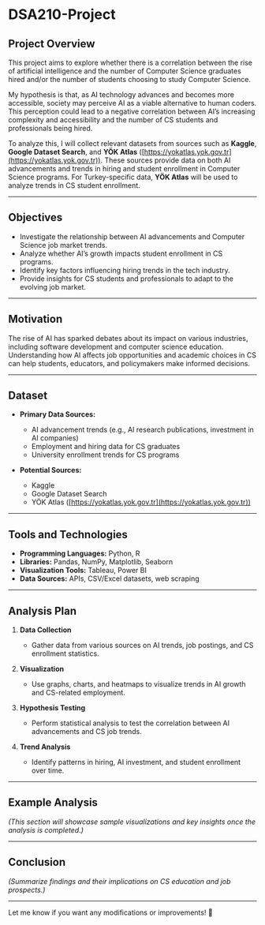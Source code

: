 # DSA210-Project

## Project Overview

This project aims to explore whether there is a correlation between the rise of artificial intelligence and the number of Computer Science graduates hired and/or the number of students choosing to study Computer Science.  

My hypothesis is that, as AI technology advances and becomes more accessible, society may perceive AI as a viable alternative to human coders. This perception could lead to a negative correlation between AI’s increasing complexity and accessibility and the number of CS students and professionals being hired.  

To analyze this, I will collect relevant datasets from sources such as **Kaggle**, **Google Dataset Search**, and **YÖK Atlas** ([https://yokatlas.yok.gov.tr](https://yokatlas.yok.gov.tr)). These sources provide data on both AI advancements and trends in hiring and student enrollment in Computer Science programs. For Turkey-specific data, **YÖK Atlas** will be used to analyze trends in CS student enrollment.  

---

## Objectives

- Investigate the relationship between AI advancements and Computer Science job market trends.  
- Analyze whether AI’s growth impacts student enrollment in CS programs.  
- Identify key factors influencing hiring trends in the tech industry.  
- Provide insights for CS students and professionals to adapt to the evolving job market.  

---

## Motivation  

The rise of AI has sparked debates about its impact on various industries, including software development and computer science education. Understanding how AI affects job opportunities and academic choices in CS can help students, educators, and policymakers make informed decisions.  

---

## Dataset  

- **Primary Data Sources:**  
  - AI advancement trends (e.g., AI research publications, investment in AI companies)  
  - Employment and hiring data for CS graduates  
  - University enrollment trends for CS programs  

- **Potential Sources:**  
  - Kaggle  
  - Google Dataset Search  
  - YÖK Atlas ([https://yokatlas.yok.gov.tr](https://yokatlas.yok.gov.tr))  

---

## Tools and Technologies  

- **Programming Languages:** Python, R  
- **Libraries:** Pandas, NumPy, Matplotlib, Seaborn  
- **Visualization Tools:** Tableau, Power BI  
- **Data Sources:** APIs, CSV/Excel datasets, web scraping  

---

## Analysis Plan  

1. **Data Collection**  
   - Gather data from various sources on AI trends, job postings, and CS enrollment statistics.  

2. **Visualization**  
   - Use graphs, charts, and heatmaps to visualize trends in AI growth and CS-related employment.  

3. **Hypothesis Testing**  
   - Perform statistical analysis to test the correlation between AI advancements and CS job trends.  

4. **Trend Analysis**  
   - Identify patterns in hiring, AI investment, and student enrollment over time.  

---

## Example Analysis  

*(This section will showcase sample visualizations and key insights once the analysis is completed.)*  

---

## Conclusion  

*(Summarize findings and their implications on CS education and job prospects.)*  

---

Let me know if you want any modifications or improvements! 🚀  
